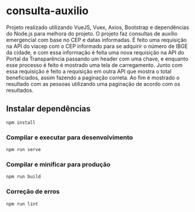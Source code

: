 # consulta-auxilio
Projeto realizado utilizando VueJS, Vuex, Axios, Bootstrap e dependências do Node.js para melhora do projeto. O projeto faz consultas de auxílio emergencial com base no CEP e datas informadas. É feito uma requisição na API do viacep com o CEP informado para se adquirir o número de IBGE da cidade, e com essa informação é feita uma nova requisição na API do Portal da Transparência passando um header com uma chave, e enquanto esse processo é feito é mostrado uma tela de carregamento. Junto com essa requisição é feito a requisição em outra API que mostra o total beneficiados, assim fazendo a paginação correta. Ao fim é mostrado o resultado com as pessoas utilizando uma paginação de acordo com os resultados.

## Instalar dependências
```
npm install
```

### Compilar e executar para desenvolvimento
```
npm run serve
```

### Compilar e minificar para produção
```
npm run build
```

### Correção de erros
```
npm run lint
```


